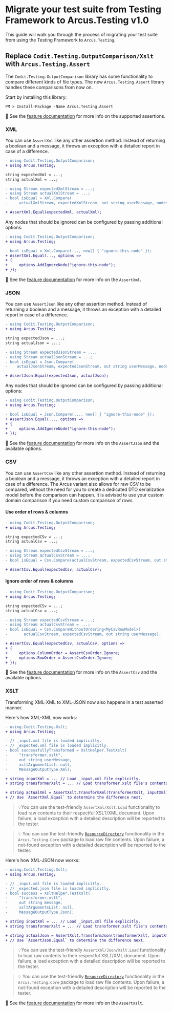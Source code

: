 # Migrate your test suite from Testing Framework to Arcus.Testing v1.0
This guide will walk you through the process of migrating your test suite from using the Testing Framework to `Arcus.Testing`.

## Replace `Codit.Testing.OutputComparison/Xslt` with `Arcus.Testing.Assert`
The `Codit.Testing.OutputComparison` library has some functionality to compare different kinds of file types. The new `Arcus.Testing.Assert` library handles these comparisons from now on.

Start by installing this library:
```shell
PM > Install-Package -Name Arcus.Testing.Assert
```

🔗 See the [feature documentation](../02-Features/assertion.md) for more info on the supported assertions.

### XML
You can use `AssertXml` like any other assertion method. Instead of returning a boolean and a message, it throws an exception with a detailed report in case of a difference.

```diff
- using Codit.Testing.OutputComparison;
+ using Arcus.Testing;

string expectedXml = ...;
string actualXml = ...;

- using Stream expectedXmlStream = ...;
- using Stream actualXmlStream = ...;
- bool isEqual = Xml.Compare(
-     actualXmlStream, expectedXmlStream, out string userMessage, nodesToIgnore: Array.Empty<string>());

+ AssertXml.Equal(expectedXml, actualXml);
```

Any nodes that should be ignored can be configured by passing additional options:

```diff
- using Codit.Testing.OutputComparison;
+ using Arcus.Testing;

- bool isEqual = Xml.Compare(..., new[] { "ignore-this-node" });
+ AssertXml.Equal(..., options =>
+ {
+     options.AddIgnoreNode("ignore-this-node");
+ });
```

🔗 See the [feature documentation](../02-Features/assertion.md) for more info on the `AssertXml`.

### JSON
You can use `AssertJson` like any other assertion method. Instead of returning a boolean and a message, it throws an exception with a detailed report in case of a difference.

```diff
- using Codit.Testing.OutputComparison;
+ using Arcus.Testing;

string expectedJson = ...;
string actualJson = ...;

- using Stream expectedJsonStream = ...;
- using Stream actualJsonStream = ...;
- bool isEqual = Json.Compare(
-    actualJsonStream, expectedJsonStream, out string userMessage, nodesToIgnore: Array.Empty<string>());

+ AssertJson.Equal(expectedJson, actualJson);
```

Any nodes that should be ignored can be configured by passing additional options:

```diff
- using Codit.Testing.OutputComparison;
+ using Arcus.Testing;

- bool isEqual = Json.Compare(..., new[] { "ignore-this-node" });
+ AssertJson.Equal(..., options =>
+ {
+     options.AddIgnoreNode("ignore-this-node");
+ });
```

🔗 See the [feature documentation](../02-Features/assertion.md) for more info on the `AssertJson` and the available options.

### CSV
You can use `AssertCsv` like any other assertion method. Instead of returning a boolean and a message, it throws an exception with a detailed report in case of a difference. The Arcus variant also allows for raw CSV to be compared, without the need for you to create a dedicated DTO serialization model before the comparison can happen. It is advised to use your custom domain comparison if you need custom comparison of rows.

#### Use order of rows & columns

```diff
- using Codit.Testing.OutputComparison;
+ using Arcus.Testing;

string expectedCSv = ...;
string actualCsv = ...;

- using Stream expectedCsvStream = ...;
- using Stream actualCsvStream = ...;
- bool isEqual = Csv.Compare(actualCsvStream, expectedCsvStream, out string userMessage);

+ AssertCsv.Equal(expectedCsv, actualCsv);
```

#### Ignore order of rows & columns

```diff
- using Codit.Testing.OutputComparison;
+ using Arcus.Testing;

string expectedCSv = ...;
string actualCsv = ...;

- using Stream expectedCsvStream = ...;
- using Stream actualCsvStream = ...;
- bool isEqual = Csv.CompareWithoutOrdering<MyCsvRowModel>(
-       actualCsvStream, expectedCsvStream, out string userMessage);

+ AssertCsv.Equal(expectedCsv, actualCsv, options =>
+ {
+     options.ColumnOrder = AssertCsvOrder.Ignore;
+     options.RowOrder = AssertCsvOrder.Ignore;
+ });
```

🔗 See the [feature documentation](../02-Features/assertion.md) for more info on the `AssertCsv` and the available options.

### XSLT
Transforming XML-XML to XML-JSON now also happens in a test asserted manner.

Here's how XML-XML now works:

```diff
- using.Codit.Testing.Xslt;
+ using Arcus.Testing;

- // _input.xml file is loaded implicitly.
- // _expected.xml file is loaded implicitly.
- bool successfullyTransformed = XsltHelper.TestXslt(
-     "transformer.xslt",
-     out string userMessage,
-     xsltArgumentList: null,
-     MessageOutputType.Xml);

+ string inputXml = ... // Load _input.xml file explicitly.
+ string transformerXslt = ... // Load transformer.xslt file's contents here.

+ string actualXml = AssertXslt.TransformXml(transformerXslt, inputXml);
+ // Use `AssertXml.Equal` to determine the difference next.
```

> 💡You can use the test-friendly `AssertXml/Xslt.Load` functionality to load raw contents to their respectful XSLT/XML document. Upon failure, a load exception with a detailed description will be reported to the tester.

> 💡 You can use the test-friendly [`ResourceDirectory`](../02-Features/core.md) functionality in the `Arcus.Testing.Core` package to load raw file contents. Upon failure, a not-found exception with a detailed description will be reported to the tester.

Here's how XML-JSON now works:

```diff
- using.Codit.Testing.Xslt;
+ using Arcus.Testing;

- // _input.xml file is loaded implicitly.
- // _expected.json file is loaded implicitly.
- bool success = XsltHelper.TestXslt(
-     "transformer.xslt",
-     out string message,
-     xsltArgumentsList: null,
-     MessageOutputType.Json);

+ string inputXml = ... // Load _input.xml file explicitly.
+ string transformerXslt = ... // Load transformer.xslt file's contents here.

+ string actualJson = AssertXslt.TransformJson(transformerXslt, inputXml);
+ // Use `AssertJson.Equal` to determine the difference next.
```

> 💡You can use the test-friendly `AssertXml/Json/Xslt.Load` functionality to load raw contents to their respectful XSLT/XML document. Upon failure, a load exception with a detailed description will be reported to the tester.

> 💡 You can use the test-friendly [`ResourceDirectory`](../02-Features/core.md) functionality in the `Arcus.Testing.Core` package to load raw file contents. Upon failure, a not-found exception with a detailed description will be reported to the tester.

🔗 See the [feature documentation](../02-Features/assertion.md) for more info on the `AssertXslt`.
